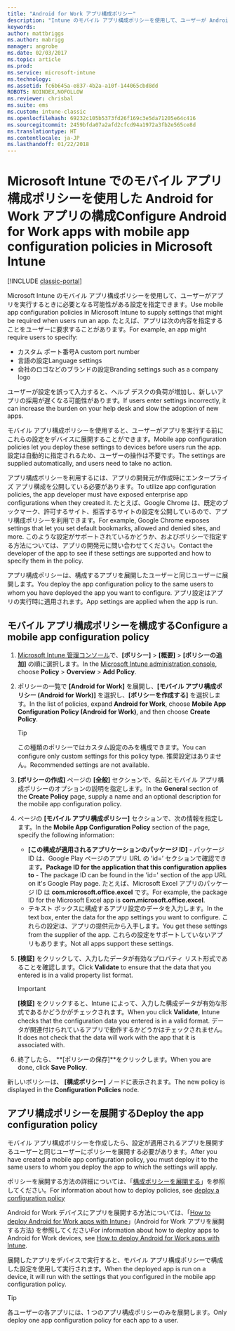 ```yaml
---
title: "Android for Work アプリ構成ポリシー"
description: "Intune のモバイル アプリ構成ポリシーを使用して、ユーザーが Android for Work アプリを実行するときに必要となる可能性がある設定を指定できます。"
keywords: 
author: mattbriggs
ms.author: mabrigg
manager: angrobe
ms.date: 02/03/2017
ms.topic: article
ms.prod: 
ms.service: microsoft-intune
ms.technology: 
ms.assetid: fc6b645a-e837-4b2a-a10f-144065cbd8dd
ROBOTS: NOINDEX,NOFOLLOW
ms.reviewer: chrisbal
ms.suite: ems
ms.custom: intune-classic
ms.openlocfilehash: 69232c105b5373fd26f169c3e5da71205e64c416
ms.sourcegitcommit: 2459bfda07a2afd2cfcd94a1972a3fb2e565ce8d
ms.translationtype: HT
ms.contentlocale: ja-JP
ms.lasthandoff: 01/22/2018
---
```

# <a name="configure-android-for-work-apps-with-mobile-app-configuration-policies-in-microsoft-intune"></a><span data-ttu-id="89587-103">Microsoft Intune でのモバイル アプリ構成ポリシーを使用した Android for Work アプリの構成</span><span class="sxs-lookup"><span data-stu-id="89587-103">Configure Android for Work apps with mobile app configuration policies in Microsoft Intune</span></span>

[!INCLUDE [classic-portal](../includes/classic-portal.md)]

<span data-ttu-id="89587-104">Microsoft Intune のモバイル アプリ構成ポリシーを使用して、ユーザーがアプリを実行するときに必要となる可能性がある設定を指定できます。</span><span class="sxs-lookup"><span data-stu-id="89587-104">Use mobile app configuration policies in Microsoft Intune to supply settings that might be required when users run an app.</span></span> <span data-ttu-id="89587-105">たとえば、アプリは次の内容を指定することをユーザーに要求することがあります。</span><span class="sxs-lookup"><span data-stu-id="89587-105">For example, an app might require users to specify:</span></span>

-   <span data-ttu-id="89587-106">カスタム ポート番号</span><span class="sxs-lookup"><span data-stu-id="89587-106">A custom port number</span></span>
-   <span data-ttu-id="89587-107">言語の設定</span><span class="sxs-lookup"><span data-stu-id="89587-107">Language settings</span></span>
-   <span data-ttu-id="89587-108">会社のロゴなどのブランドの設定</span><span class="sxs-lookup"><span data-stu-id="89587-108">Branding settings such as a company logo</span></span>

<span data-ttu-id="89587-109">ユーザーが設定を誤って入力すると、ヘルプ デスクの負荷が増加し、新しいアプリの採用が遅くなる可能性があります。</span><span class="sxs-lookup"><span data-stu-id="89587-109">If users enter settings incorrectly, it can increase the burden on your help desk and slow the adoption of new apps.</span></span>

<span data-ttu-id="89587-110">モバイル アプリ構成ポリシーを使用すると、ユーザーがアプリを実行する前にこれらの設定をデバイスに展開することができます。</span><span class="sxs-lookup"><span data-stu-id="89587-110">Mobile app configuration policies let you deploy these settings to devices before users run the app.</span></span> <span data-ttu-id="89587-111">設定は自動的に指定されるため、ユーザーの操作は不要です。</span><span class="sxs-lookup"><span data-stu-id="89587-111">The settings are supplied automatically, and users need to take no action.</span></span>

<span data-ttu-id="89587-112">アプリ構成ポリシーを利用するには、アプリの開発元が作成時にエンタープライズ アプリ構成を公開している必要があります。</span><span class="sxs-lookup"><span data-stu-id="89587-112">To utilize app configuration policies, the app developer must have exposed enterprise app configurations when they created it.</span></span> <span data-ttu-id="89587-113">たとえば、Google Chrome は、既定のブックマーク、許可するサイト、拒否するサイトの設定を公開しているので、アプリ構成ポリシーを利用できます。</span><span class="sxs-lookup"><span data-stu-id="89587-113">For example, Google Chrome exposes settings that let you set default bookmarks, allowed and denied sites, and more.</span></span> <span data-ttu-id="89587-114">このような設定がサポートされているかどうか、およびポリシーで指定する方法については、アプリの開発元に問い合わせてください。</span><span class="sxs-lookup"><span data-stu-id="89587-114">Contact the developer of the app to see if these settings are supported and how to specify them in the policy.</span></span>

<span data-ttu-id="89587-115">アプリ構成ポリシーは、構成するアプリを展開したユーザーと同じユーザーに展開します。</span><span class="sxs-lookup"><span data-stu-id="89587-115">You deploy the app configuration policy to the same users to whom you have deployed the app you want to configure.</span></span> <span data-ttu-id="89587-116">アプリ設定はアプリの実行時に適用されます。</span><span class="sxs-lookup"><span data-stu-id="89587-116">App settings are applied when the app is run.</span></span>

## <a name="configure-a-mobile-app-configuration-policy"></a><span data-ttu-id="89587-117">モバイル アプリ構成ポリシーを構成する</span><span class="sxs-lookup"><span data-stu-id="89587-117">Configure a mobile app configuration policy</span></span>

1.  <span data-ttu-id="89587-118">[Microsoft Intune 管理コンソール](https://manage.microsoft.com)で、**[ポリシー]** &gt; **[概要]** &gt; **[ポリシーの追加]** の順に選択します。</span><span class="sxs-lookup"><span data-stu-id="89587-118">In the [Microsoft Intune administration console](https://manage.microsoft.com), choose **Policy** &gt; **Overview** &gt; **Add Policy**.</span></span>

2.  <span data-ttu-id="89587-119">ポリシーの一覧で **[Android for Work]** を展開し、**[モバイル アプリ構成ポリシー (Android for Work)]** を選択し、**[ポリシーを作成する]** を選択します。</span><span class="sxs-lookup"><span data-stu-id="89587-119">In the list of policies, expand **Android for Work**, choose **Mobile App Configuration Policy (Android for Work)**, and then choose **Create Policy**.</span></span>

    > [!TIP]
    > <span data-ttu-id="89587-120">この種類のポリシーではカスタム設定のみを構成できます。</span><span class="sxs-lookup"><span data-stu-id="89587-120">You can configure only custom settings for this policy type.</span></span> <span data-ttu-id="89587-121">推奨設定はありません。</span><span class="sxs-lookup"><span data-stu-id="89587-121">Recommended settings are not available.</span></span>

3.  <span data-ttu-id="89587-122">**[ポリシーの作成]** ページの **[全般]** セクションで、名前とモバイル アプリ構成ポリシーのオプションの説明を指定します。</span><span class="sxs-lookup"><span data-stu-id="89587-122">In the **General** section of the **Create Policy** page, supply a name and an optional description for the mobile app configuration policy.</span></span>

4. <span data-ttu-id="89587-123">ページの **[モバイル アプリ構成ポリシー]** セクションで、次の情報を指定します。</span><span class="sxs-lookup"><span data-stu-id="89587-123">In the **Mobile App Configuration Policy** section of the page, specify the following information:</span></span>
    - <span data-ttu-id="89587-124">**[この構成が適用されるアプリケーションのパッケージ ID]** - パッケージ ID は、Google Play ページのアプリ URL の ’id=’ セクションで確認できます。</span><span class="sxs-lookup"><span data-stu-id="89587-124">**Package ID for the application that this configuration applies to** - The package ID can be found in the 'id=' section of the app URL on it's Google Play page.</span></span> <span data-ttu-id="89587-125">たとえば、Microsoft Excel アプリのパッケージ ID は **com.microsoft.office.excel** です。</span><span class="sxs-lookup"><span data-stu-id="89587-125">For example, the package ID for the Microsoft Excel app is **com.microsoft.office.excel**.</span></span>
    - <span data-ttu-id="89587-126">テキスト ボックスに構成するアプリ設定のデータを入力します。</span><span class="sxs-lookup"><span data-stu-id="89587-126">In the text box, enter the data for the app settings you want to configure.</span></span> <span data-ttu-id="89587-127">これらの設定は、アプリの提供元から入手します。</span><span class="sxs-lookup"><span data-stu-id="89587-127">You get these settings from the supplier of the app.</span></span> <span data-ttu-id="89587-128">これらの設定をサポートしていないアプリもあります。</span><span class="sxs-lookup"><span data-stu-id="89587-128">Not all apps support these settings.</span></span>
5.  <span data-ttu-id="89587-129">**[検証]** をクリックして、入力したデータが有効なプロパティ リスト形式であることを確認します。</span><span class="sxs-lookup"><span data-stu-id="89587-129">Click **Validate** to ensure that the data that you entered is in a valid property list format.</span></span>

    > [!IMPORTANT]
    > <span data-ttu-id="89587-130">**[検証]** をクリックすると、Intune によって、入力した構成データが有効な形式であるかどうかがチェックされます。</span><span class="sxs-lookup"><span data-stu-id="89587-130">When you click **Validate**, Intune checks that the configuration data you entered is in a valid format.</span></span> <span data-ttu-id="89587-131">データが関連付けられているアプリで動作するかどうかはチェックされません。</span><span class="sxs-lookup"><span data-stu-id="89587-131">It does not check that the data will work with the app that it is associated with.</span></span>

6.  <span data-ttu-id="89587-132">終了したら、 **[ポリシーの保存]**をクリックします。</span><span class="sxs-lookup"><span data-stu-id="89587-132">When you are done, click **Save Policy**.</span></span>

<span data-ttu-id="89587-133">新しいポリシーは、 **[構成ポリシー]** ノードに表示されます。</span><span class="sxs-lookup"><span data-stu-id="89587-133">The new policy is displayed in the **Configuration Policies** node.</span></span>


## <a name="deploy-the-app-configuration-policy"></a><span data-ttu-id="89587-134">アプリ構成ポリシーを展開する</span><span class="sxs-lookup"><span data-stu-id="89587-134">Deploy the app configuration policy</span></span>
<span data-ttu-id="89587-135">モバイル アプリ構成ポリシーを作成したら、設定が適用されるアプリを展開するユーザーと同じユーザーにポリシーを展開する必要があります。</span><span class="sxs-lookup"><span data-stu-id="89587-135">After you have created a mobile app configuration policy, you must deploy it to the same users to whom you deploy the app to which the settings will apply.</span></span>

<span data-ttu-id="89587-136">ポリシーを展開する方法の詳細については、「[構成ポリシーを展開する](/intune-classic/deploy-use/manage-settings-and-features-on-your-devices-with-microsoft-intune-policies#deploy-a-configuration-policy)」を参照してください。</span><span class="sxs-lookup"><span data-stu-id="89587-136">For information about how to deploy policies, see [deploy a configuration policy](/intune-classic/deploy-use/manage-settings-and-features-on-your-devices-with-microsoft-intune-policies#deploy-a-configuration-policy)</span></span>

<span data-ttu-id="89587-137">Android for Work デバイスにアプリを展開する方法については、「[How to deploy Android for Work apps with Intune](android-for-work-apps.md)」(Android for Work アプリを展開する方法) を参照してください</span><span class="sxs-lookup"><span data-stu-id="89587-137">For information about how to deploy apps to Android for Work devices, see [How to deploy Android for Work apps with Intune](android-for-work-apps.md).</span></span>

<span data-ttu-id="89587-138">展開したアプリをデバイスで実行すると、モバイル アプリ構成ポリシーで構成した設定を使用して実行されます。</span><span class="sxs-lookup"><span data-stu-id="89587-138">When the deployed app is run on a device, it will run with the settings that you configured in the mobile app configuration policy.</span></span>

> [!TIP]
> <span data-ttu-id="89587-139">各ユーザーの各アプリには、1 つのアプリ構成ポリシーのみを展開します。</span><span class="sxs-lookup"><span data-stu-id="89587-139">Only deploy one app configuration policy for each app to a user.</span></span>
